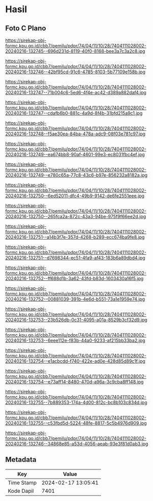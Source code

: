 # Hasil

## Foto C Plano

https://sirekap-obj-formc.kpu.go.id/cbb7/pemilu/pdpr/74/04/11/10/28/7404111028002-20240216-132745--696d231d-8119-40f0-8168-bee3a7c3a2c8.jpg

https://sirekap-obj-formc.kpu.go.id/cbb7/pemilu/pdpr/74/04/11/10/28/7404111028002-20240216-132746--42bf95cd-91c6-4785-8103-5b77109e158b.jpg

https://sirekap-obj-formc.kpu.go.id/cbb7/pemilu/pdpr/74/04/11/10/28/7404111028002-20240216-132747--71b004c6-5ed6-4f4e-ac42-d389a882daf4.jpg

https://sirekap-obj-formc.kpu.go.id/cbb7/pemilu/pdpr/74/04/11/10/28/7404111028002-20240216-132747--cdafb6b0-881c-4a9d-8f4b-31bfd215a9c1.jpg

https://sirekap-obj-formc.kpu.go.id/cbb7/pemilu/pdpr/74/04/11/10/28/7404111028002-20240216-132748--f5ae30ea-84ba-478a-adc9-08f03e781c97.jpg

https://sirekap-obj-formc.kpu.go.id/cbb7/pemilu/pdpr/74/04/11/10/28/7404111028002-20240216-132749--ea674bb8-90af-4601-99e3-ec8031fbc4ef.jpg

https://sirekap-obj-formc.kpu.go.id/cbb7/pemilu/pdpr/74/04/11/10/28/7404111028002-20240216-132749--e780c65a-77c8-43c6-b97e-856232a8182a.jpg

https://sirekap-obj-formc.kpu.go.id/cbb7/pemilu/pdpr/74/04/11/10/28/7404111028002-20240216-132750--6ed52011-dfc4-49b9-9142-de6fe2551eee.jpg

https://sirekap-obj-formc.kpu.go.id/cbb7/pemilu/pdpr/74/04/11/10/28/7404111028002-20240216-132750--265fca2a-872c-43a3-94be-975f9f66ee2d.jpg

https://sirekap-obj-formc.kpu.go.id/cbb7/pemilu/pdpr/74/04/11/10/28/7404111028002-20240216-132751--a14b3f7e-357d-4268-b289-ecc674ba9fe8.jpg

https://sirekap-obj-formc.kpu.go.id/cbb7/pemilu/pdpr/74/04/11/10/28/7404111028002-20240216-132751--d7698344-ec51-4fa9-af43-183b6a89dbd4.jpg

https://sirekap-obj-formc.kpu.go.id/cbb7/pemilu/pdpr/74/04/11/10/28/7404111028002-20240216-132752--ff688d1b-3a62-43fd-b83d-1603430a16f5.jpg

https://sirekap-obj-formc.kpu.go.id/cbb7/pemilu/pdpr/74/04/11/10/28/7404111028002-20240216-132752--00881039-391b-4e6d-b551-73a1e1959e74.jpg

https://sirekap-obj-formc.kpu.go.id/cbb7/pemilu/pdpr/74/04/11/10/28/7404111028002-20240216-132753--23b526db-0c31-4095-a01a-8529b3cf32d9.jpg

https://sirekap-obj-formc.kpu.go.id/cbb7/pemilu/pdpr/74/04/11/10/28/7404111028002-20240216-132753--6eee112e-f83b-44a0-9233-af215bb33ba2.jpg

https://sirekap-obj-formc.kpu.go.id/cbb7/pemilu/pdpr/74/04/11/10/28/7404111028002-20240216-132754--e1acbcdd-f740-422e-ad0e-428d85d89c1f.jpg

https://sirekap-obj-formc.kpu.go.id/cbb7/pemilu/pdpr/74/04/11/10/28/7404111028002-20240216-132754--e73aff14-8480-470d-a96a-3c9cba8ff148.jpg

https://sirekap-obj-formc.kpu.go.id/cbb7/pemilu/pdpr/74/04/11/10/28/7404111028002-20240216-132755--7b889353-174a-4d00-812c-bc8b103c834d.jpg

https://sirekap-obj-formc.kpu.go.id/cbb7/pemilu/pdpr/74/04/11/10/28/7404111028002-20240216-132755--c53fbd5d-5224-48fe-8817-5c5b4976d909.jpg

https://sirekap-obj-formc.kpu.go.id/cbb7/pemilu/pdpr/74/04/11/10/28/7404111028002-20240216-132746--34868e85-a53d-4056-aeab-93e3f81d0ab3.jpg


## Metadata

| Key        | Value               |
| ---------- | ------------------- |
| Time Stamp | 2024-02-17 13:05:41 |
| Kode Dapil | 7401                |



